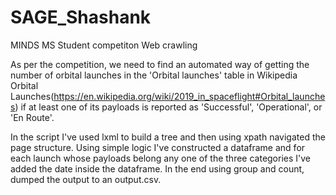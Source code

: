 # SAGE_Shashank
MINDS MS Student competiton Web crawling

As per the competition, we need to find an automated way of getting the number of orbital
launches in the 'Orbital launches' table in Wikipedia Orbital Launches(https://en.wikipedia.org/wiki/2019_in_spaceflight#Orbital_launches) if at least one of its payloads is reported as 'Successful', 'Operational', or 'En Route'.

In the script I've used lxml to build a tree and then using xpath navigated the page structure.
Using simple logic I've constructed a dataframe and for each launch whose payloads belong any one of the three
categories I've added the date inside the dataframe. In the end using group and count, dumped the output
to an output.csv.

